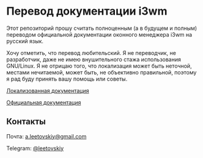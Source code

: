 # Перевод документации i3wm

Этот репозиторий прошу считать полноценным (а в будущем и полным) переводом официальной документации оконного менеджера i3wm на русский язык. 

Хочу отметить, что перевод любительский. Я не переводчик, не разработчик, даже не имею внушительного стажа использования GNU/Linux. Я не отрицаю того, что локализация может быть неточной, местами нечитаемой, может быть, не объективно правильной, поэтому я рад буду принять вашу помощь или советы.

[Локализованная документация](https://github.com/Leetovskiy/i3-userguide-russian/blob/master/i3-userguide.md)

[Официальная документация](https://i3wm.org/docs/userguide.html)

## Контакты

Почта: a.leetovskiy@gmail.com

Telegram: [@leetovskiy](https://t.me/leetovskiy)

